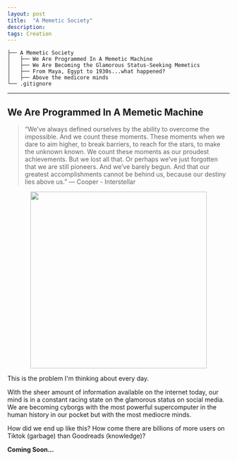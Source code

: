 ```yaml
---
layout: post
title:  "A Memetic Society"
description:  
tags: Creation
---
```



```
├── A Memetic Society
│   ├── We Are Programmed In A Memetic Machine
│   ├── We Are Becoming the Glamorous Status-Seeking Memetics
│   ├── From Maya, Egypt to 1930s...what happened?
│   ├── Above the medicore minds
└── .gitignore

```
---
## We Are Programmed In A Memetic Machine


> “We’ve always defined ourselves by the ability to overcome the impossible. And we count these moments. These moments when we dare to aim higher, to break barriers, to reach for the stars, to make the unknown known. We count these moments as our proudest achievements. But we lost all that. Or perhaps we’ve just forgotten that we are still pioneers. And we’ve barely begun. And that our greatest accomplishments cannot be behind us, because our destiny lies above us.” ― Cooper - Interstellar

<p align="center">
<img width="400" src="https://www.jalopyjournal.com/forum/attachments/2015_08_21_c0_sprucegoose-8ff03-jpg.3421671/"/>
</p>

This is the problem I'm thinking about every day.

With the sheer amount of information available on the internet today, our mind is in a constant racing state on the glamorous status on social media. We are becoming cyborgs with the most powerful supercomputer in the human history in our pocket but with the most mediocre minds. 

How did we end up like this?  How come there are billions of more users on Tiktok (garbage) than Goodreads (knowledge)?

**Coming Soon...**